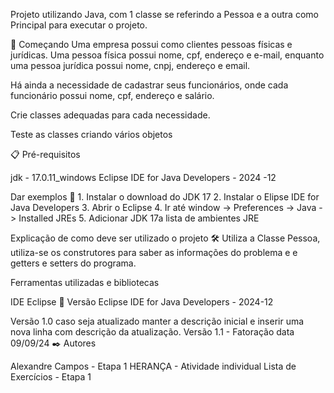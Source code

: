 Projeto utilizando Java, com 1 classe se referindo a Pessoa e a outra como Principal para executar o projeto.

🚀 Começando Uma empresa possui como clientes pessoas físicas e jurídicas. Uma pessoa física possui nome, cpf, endereço e e-mail, enquanto uma pessoa jurídica possui nome, cnpj, endereço e email.

Há ainda a necessidade de cadastrar seus funcionários, onde cada funcionário possui nome, cpf, endereço e salário.

Crie classes adequadas para cada necessidade.

Teste as classes criando vários objetos

📋 Pré-requisitos

jdk - 17.0.11_windows Eclipse IDE for Java Developers - 2024 -12

Dar exemplos 🔧 1. Instalar o download do JDK 17 2. Instalar o Elipse IDE for Java Developers 3. Abrir o Eclipse 4. Ir até window -> Preferences -> Java -> Installed JREs 5. Adicionar JDK 17a lista de ambientes JRE

Explicação de como deve ser utilizado o projeto 🛠️ Utiliza a Classe Pessoa, utiliza-se os construtores para saber as informações do problema e e getters e setters do programa.

Ferramentas utilizadas e bibliotecas

IDE Eclipse 📌 Versão Eclipse IDE for Java Developers - 2024-12

Versão 1.0 caso seja atualizado manter a descrição inicial e inserir uma nova linha com descrição da atualização. Versão 1.1 - Fatoração data 09/09/24 ✒️ Autores

Alexandre Campos - Etapa 1 HERANÇA - Atividade individual Lista de Exercícios - Etapa 1
